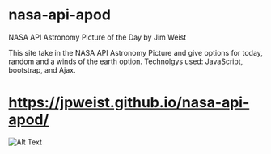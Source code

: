 # nasa-api-apod
NASA API Astronomy Picture of the Day by Jim Weist

This site take in the NASA API Astronomy Picture and give options for today, random and a winds of the earth option.
Technolgys used: JavaScript, bootstrap, and Ajax.


# https://jpweist.github.io/nasa-api-apod/
![Alt Text](https://github.com/jpweist/nasa-api-apod/blob/master/nasa-api.gif)



